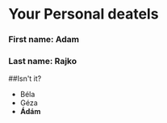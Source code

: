 # Your Personal deatels
### First name: Adam
### Last name: Rajko

##Isn't it?
- Béla
- Géza
- **Ádám**
